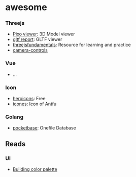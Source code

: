 # awesome

### Threejs

- [Pixo viewer](https://showcase.pixotronics.com/): 3D Model viewer
- [gltf.report](https://gltf.report/): GLTF viewer
- [threejsfundamentals](https://r105.threejsfundamentals.org/): Resource for learning and practice
- [camera-controls](https://github.com/yomotsu/camera-controls)

### Vue

- ...

### Icon

- [heroicons](https://heroicons.com/): Free
- [icones](https://icones.netlify.app/): Icon of Antfu

### Golang

- [pocketbase](https://github.com/pocketbase/pocketbase): Onefile Database 



## Reads
### UI

- [Building color palette](https://www.refactoringui.com/previews/building-your-color-palette)
